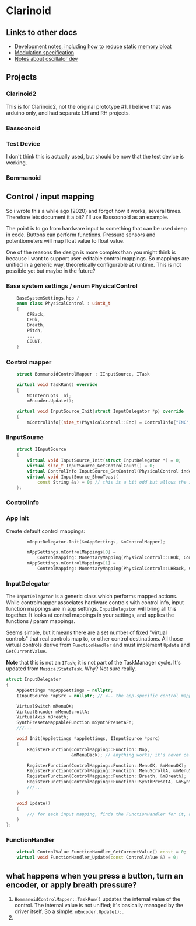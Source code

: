 
# Clarinoid

## Links to other docs

* [Development notes, including how to reduce static memory bloat](development.md)
* [Modulation specification](modulation.md)
* [Notes about oscillator dev](oscillators.md)

## Projects

### Clarinoid2
This is for Clarinoid2, not the original prototype #1. I believe that was arduino only, and had separate LH and RH projects.

### Bassoonoid


### Test Device
I don't think this is actually used, but should be now that the test device is working.

### Bommanoid

## Control / input mapping

So i wrote this a while ago (2020) and forgot how it works, several times. Therefore lets document it a bit? I'll use Bassoonoid as an example.

The point is to go from hardware input to something that can be used deep in code. Buttons can perform functions. Pressure sensors and potentiometers will map float value to float value.

One of the reasons the design is more complex than you might think is because I want to support user-editable control mappings. So mappings are unified in a generic way, theoretically configurable at runtime. This is not possible yet but maybe in the future?

### Base system settings / enum PhysicalControl

```c++
    BaseSystemSettings.hpp / 
    enum class PhysicalControl : uint8_t
    {
        CPBack,
        CPOk,
        Breath,
        Pitch,
        ...
        COUNT,
    }

```

### Control mapper

```c++
    struct BommanoidControlMapper : IInputSource, ITask

    virtual void TaskRun() override
    {
        NoInterrupts _ni;
        mEncoder.Update();

    virtual void InputSource_Init(struct InputDelegator *p) override
    {
        mControlInfo[(size_t)PhysicalControl::Enc] = ControlInfo{"ENC", &mEncoder};
```
### IInputSource

```c++
    struct IInputSource
    {
        virtual void InputSource_Init(struct InputDelegator *) = 0;
        virtual size_t InputSource_GetControlCount() = 0;
        virtual ControlInfo InputSource_GetControl(PhysicalControl index) = 0;
        virtual void InputSource_ShowToast(
            const String &s) = 0; // this is a bit odd but allows the input delegator to show toasts to the GUI.
    };
```

### ControlInfo

### App init

Create default control mappings:

```c++
        mInputDelegator.Init(&mAppSettings, &mControlMapper);

        mAppSettings.mControlMappings[0] =
            ControlMapping::MomentaryMapping(PhysicalControl::LHOk, ControlMapping::Function::MenuOK);
        mAppSettings.mControlMappings[1] =
            ControlMapping::MomentaryMapping(PhysicalControl::LHBack, ControlMapping::Function::MenuBack);
```

### InputDelegator

The `InputDelegator` is a generic class which performs mapped actions. While controlmapper associates hardware controls with control info, input function mappings are in app settings. `InputDelegator` will bring all this together. It looks at control mappings in your settings, and applies the functions / param mappings.

Seems simple, but it means there are a set number of fixed "virtual controls" that real controls map to, or other control destinations. All those virtual controls derive from `FunctionHandler` and must implement `Update` and `GetCurrentValue`.

**Note** that this is not an `ITask`; it is not part of the TaskManager cycle. It's updated from `MusicalStateTask`. Why? Not sure really.

```c++
struct InputDelegator
{
    AppSettings *mpAppSettings = nullptr;
    IInputSource *mpSrc = nullptr; // <-- the app-specific control mapper

    VirtualSwitch mMenuOK;
    VirtualEncoder mMenuScrollA;
    VirtualAxis mBreath;
    SynthPresetAMappableFunction mSynthPresetAFn;
    ///...

    void Init(AppSettings *appSettings, IInputSource *psrc)
    {
        RegisterFunction(ControlMapping::Function::Nop,
                         &mMenuBack); // anything works; it's never called.

        RegisterFunction(ControlMapping::Function::MenuOK, &mMenuOK);
        RegisterFunction(ControlMapping::Function::MenuScrollA, &mMenuScrollA);
        RegisterFunction(ControlMapping::Function::Breath, &mBreath);
        RegisterFunction(ControlMapping::Function::SynthPresetA, &mSynthPresetAFn);
        ///...
    }

    void Update()
    {
        /// for each input mapping, finds the FunctionHandler for it, and calls fn->Update(mapping, controlmapper)
    }
};

```

### FunctionHandler

```c++
    virtual ControlValue FunctionHandler_GetCurrentValue() const = 0;
    virtual void FunctionHandler_Update(const ControlValue &) = 0;
```


## what happens when you press a button, turn an encoder, or apply breath pressure?

1. `BommanoidControlMapper::TaskRun()` updates the internal value of the control. The internal value is not unified; it's basically managed by the driver itself. So a simple: `mEncoder.Update();`.
1. 